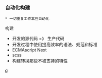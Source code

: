 ### 自动化构建
    * 一切重复工作本应自动化
  构建
  * 开发的源代码 =》 生产代码
* 开发过程中使用提高效率的语法、规范和标准
* ECMAscript Next
* scss
* 构建转换那些不被支持的特性

g